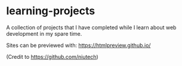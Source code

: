 # learning-projects

A collection of projects that I have completed while I learn about web development in my spare time.


Sites can be previewed with:
https://htmlpreview.github.io/

(Credit to https://github.com/niutech)
